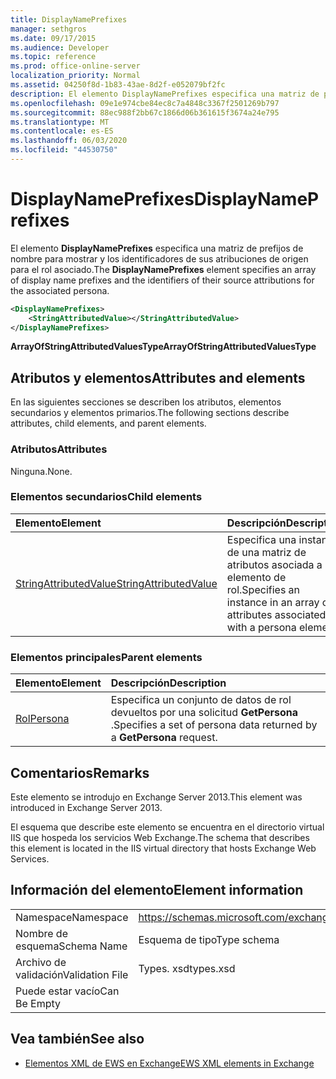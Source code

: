 ```yaml
---
title: DisplayNamePrefixes
manager: sethgros
ms.date: 09/17/2015
ms.audience: Developer
ms.topic: reference
ms.prod: office-online-server
localization_priority: Normal
ms.assetid: 04250f8d-1b83-43ae-8d2f-e052079bf2fc
description: El elemento DisplayNamePrefixes especifica una matriz de prefijos de nombre para mostrar y los identificadores de sus atribuciones de origen para el rol asociado.
ms.openlocfilehash: 09e1e974cbe84ec8c7a4848c3367f2501269b797
ms.sourcegitcommit: 88ec988f2bb67c1866d06b361615f3674a24e795
ms.translationtype: MT
ms.contentlocale: es-ES
ms.lasthandoff: 06/03/2020
ms.locfileid: "44530750"
---
```

# <a name="displaynameprefixes"></a><span data-ttu-id="c8605-103">DisplayNamePrefixes</span><span class="sxs-lookup"><span data-stu-id="c8605-103">DisplayNamePrefixes</span></span>

<span data-ttu-id="c8605-104">El elemento **DisplayNamePrefixes** especifica una matriz de prefijos de nombre para mostrar y los identificadores de sus atribuciones de origen para el rol asociado.</span><span class="sxs-lookup"><span data-stu-id="c8605-104">The **DisplayNamePrefixes** element specifies an array of display name prefixes and the identifiers of their source attributions for the associated persona.</span></span> 
  
```xml
<DisplayNamePrefixes>
    <StringAttributedValue></StringAttributedValue>
</DisplayNamePrefixes>
```

 <span data-ttu-id="c8605-105">**ArrayOfStringAttributedValuesType**</span><span class="sxs-lookup"><span data-stu-id="c8605-105">**ArrayOfStringAttributedValuesType**</span></span>
## <a name="attributes-and-elements"></a><span data-ttu-id="c8605-106">Atributos y elementos</span><span class="sxs-lookup"><span data-stu-id="c8605-106">Attributes and elements</span></span>

<span data-ttu-id="c8605-107">En las siguientes secciones se describen los atributos, elementos secundarios y elementos primarios.</span><span class="sxs-lookup"><span data-stu-id="c8605-107">The following sections describe attributes, child elements, and parent elements.</span></span>
  
### <a name="attributes"></a><span data-ttu-id="c8605-108">Atributos</span><span class="sxs-lookup"><span data-stu-id="c8605-108">Attributes</span></span>

<span data-ttu-id="c8605-109">Ninguna.</span><span class="sxs-lookup"><span data-stu-id="c8605-109">None.</span></span>
  
### <a name="child-elements"></a><span data-ttu-id="c8605-110">Elementos secundarios</span><span class="sxs-lookup"><span data-stu-id="c8605-110">Child elements</span></span>

|<span data-ttu-id="c8605-111">**Elemento**</span><span class="sxs-lookup"><span data-stu-id="c8605-111">**Element**</span></span>|<span data-ttu-id="c8605-112">**Descripción**</span><span class="sxs-lookup"><span data-stu-id="c8605-112">**Description**</span></span>|
|:-----|:-----|
|[<span data-ttu-id="c8605-113">StringAttributedValue</span><span class="sxs-lookup"><span data-stu-id="c8605-113">StringAttributedValue</span></span>](stringattributedvalue.md) <br/> |<span data-ttu-id="c8605-114">Especifica una instancia de una matriz de atributos asociada a un elemento de rol.</span><span class="sxs-lookup"><span data-stu-id="c8605-114">Specifies an instance in an array of attributes associated with a persona element.</span></span>  <br/> |
   
### <a name="parent-elements"></a><span data-ttu-id="c8605-115">Elementos principales</span><span class="sxs-lookup"><span data-stu-id="c8605-115">Parent elements</span></span>

|<span data-ttu-id="c8605-116">**Elemento**</span><span class="sxs-lookup"><span data-stu-id="c8605-116">**Element**</span></span>|<span data-ttu-id="c8605-117">**Descripción**</span><span class="sxs-lookup"><span data-stu-id="c8605-117">**Description**</span></span>|
|:-----|:-----|
|[<span data-ttu-id="c8605-118">Rol</span><span class="sxs-lookup"><span data-stu-id="c8605-118">Persona</span></span>](persona.md) <br/> |<span data-ttu-id="c8605-119">Especifica un conjunto de datos de rol devueltos por una solicitud **GetPersona** .</span><span class="sxs-lookup"><span data-stu-id="c8605-119">Specifies a set of persona data returned by a **GetPersona** request.</span></span>  <br/> |
   
## <a name="remarks"></a><span data-ttu-id="c8605-120">Comentarios</span><span class="sxs-lookup"><span data-stu-id="c8605-120">Remarks</span></span>

<span data-ttu-id="c8605-121">Este elemento se introdujo en Exchange Server 2013.</span><span class="sxs-lookup"><span data-stu-id="c8605-121">This element was introduced in Exchange Server 2013.</span></span>
  
<span data-ttu-id="c8605-122">El esquema que describe este elemento se encuentra en el directorio virtual IIS que hospeda los servicios Web Exchange.</span><span class="sxs-lookup"><span data-stu-id="c8605-122">The schema that describes this element is located in the IIS virtual directory that hosts Exchange Web Services.</span></span>
  
## <a name="element-information"></a><span data-ttu-id="c8605-123">Información del elemento</span><span class="sxs-lookup"><span data-stu-id="c8605-123">Element information</span></span>

|||
|:-----|:-----|
|<span data-ttu-id="c8605-124">Namespace</span><span class="sxs-lookup"><span data-stu-id="c8605-124">Namespace</span></span>  <br/> |https://schemas.microsoft.com/exchange/services/2006/types  <br/> |
|<span data-ttu-id="c8605-125">Nombre de esquema</span><span class="sxs-lookup"><span data-stu-id="c8605-125">Schema Name</span></span>  <br/> |<span data-ttu-id="c8605-126">Esquema de tipo</span><span class="sxs-lookup"><span data-stu-id="c8605-126">Type schema</span></span>  <br/> |
|<span data-ttu-id="c8605-127">Archivo de validación</span><span class="sxs-lookup"><span data-stu-id="c8605-127">Validation File</span></span>  <br/> |<span data-ttu-id="c8605-128">Types. xsd</span><span class="sxs-lookup"><span data-stu-id="c8605-128">types.xsd</span></span>  <br/> |
|<span data-ttu-id="c8605-129">Puede estar vacío</span><span class="sxs-lookup"><span data-stu-id="c8605-129">Can Be Empty</span></span>  <br/> ||
   
## <a name="see-also"></a><span data-ttu-id="c8605-130">Vea también</span><span class="sxs-lookup"><span data-stu-id="c8605-130">See also</span></span>

- [<span data-ttu-id="c8605-131">Elementos XML de EWS en Exchange</span><span class="sxs-lookup"><span data-stu-id="c8605-131">EWS XML elements in Exchange</span></span>](ews-xml-elements-in-exchange.md)

